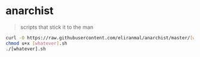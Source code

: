 # anarchist

> scripts that stick it to the man


```bash
curl -O https://raw.githubusercontent.com/eliranmal/anarchist/master/[whatever].sh
chmod u+x [whatever].sh
./[whatever].sh
```

